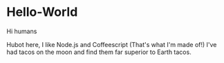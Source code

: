 # Hello-World

Hi humans

Hubot here, I like Node.js and Coffeescript (That's what I'm made of!)
I've had tacos on the moon and find them far superior to Earth tacos. 
